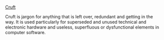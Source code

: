 [Cruft](https://en.wikipedia.org/wiki/Cruft)

Cruft is jargon for anything that is left over, redundant and getting in the way. It is used particularly for superseded and unused technical and electronic hardware and useless, superfluous or dysfunctional elements in computer software.